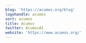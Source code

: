 ```yaml
---
blog: 'https://acumos.org/blog'
logohandle: acumos
sort: acumos
title: Acumos
twitter: AcumosAI
website: 'https://www.acumos.org/'
---
```

